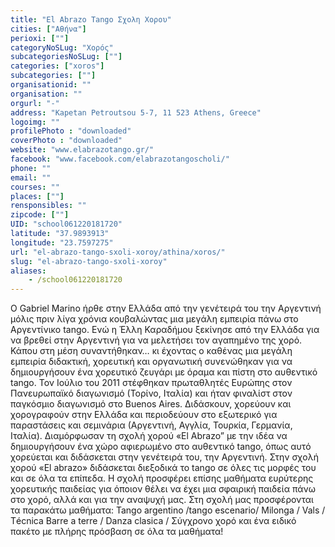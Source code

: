 ```yaml
---
title: "El Abrazo Tango Σχολη Χορου"
cities: ["Αθήνα"]
perioxi: [""]
categoryNoSLug: "Χορός"
subcategoriesNoSLug: [""]
categories: ["xoros"]
subcategories: [""]
organisationid: ""
organisation: ""
orgurl: "-"
address: "Kapetan Petroutsou 5-7, 11 523 Athens, Greece"
logoimg: ""
profilePhoto : "downloaded"
coverPhoto : "downloaded"
website: "www.elabrazotango.gr/"
facebook: "www.facebook.com/elabrazotangoscholi/"
phone: ""
email: ""
courses: ""
places: [""]
rensponsibles: ""
zipcode: [""]
UID: "school061220181720"
latitude: "37.9893913"
longitude: "23.7597275"
url: "el-abrazo-tango-sxoli-xoroy/athina/xoros/"
slug: "el-abrazo-tango-sxoli-xoroy"
aliases:
    - /school061220181720
---
```





Ο Gabriel Marino ήρθε στην Ελλάδα από την γενέτειρά του την Αργεντινή μόλις πριν λίγα χρόνια κουβαλώντας μια μεγάλη εμπειρία πάνω στο Αργεντίνικο tango. Ενώ η Έλλη Καραδήμου ξεκίνησε από την Ελλάδα για να βρεθεί στην Αργεντινή για να μελετήσει τον αγαπημένο της χορό. Κάπου στη μέση συναντήθηκαν… κι έχοντας ο καθένας μια μεγάλη εμπειρία διδακτική, χορευτική και οργανωτική συνενώθηκαν για να δημιουργήσουν ένα χορευτικό ζευγάρι με όραμα και πίστη στο αυθεντικό tango. Τον Ιούλιο του 2011 στέφθηκαν πρωταθλητές Ευρώπης στον Πανευρωπαϊκό διαγωνισμό (Τορίνο, Ιταλία) και ήταν φιναλίστ στον παγκόσμιο διαγωνισμό στο Buenos Aires. Διδάσκουν, χορεύουν και χορογραφούν στην Ελλάδα και περιοδεύουν στο εξωτερικό για παραστάσεις και σεμινάρια (Αργεντινή, Αγγλία, Τουρκία, Γερμανία, Ιταλία). Διαμόρφωσαν τη σχολή χορού «El Abrazo” με την ιδέα να δημιουργήσουν ένα χώρο αφιερωμένο στο αυθεντικό tango, όπως αυτό χορεύεται και διδάσκεται στην γενέτειρά του, την Αργεντινή. Στην σχολή χορού «El abrazo» διδάσκεται διεξοδικά το tango σε όλες τις μορφές του και σε όλα τα επίπεδα. Η σχολή προσφέρει επίσης μαθήματα ευρύτερης χορευτικής παιδείας για όποιον θέλει να έχει μια σφαιρική παιδεία πάνω στο χορό, αλλά και για την αναψυχή μας. Στη σχολή μας προσφέρονται τα παρακάτω μαθήματα: Tango argentino /tango escenario/ Milonga / Vals / Τécnica Barre a terre / Danza clasica / Σύγχρονο χορό και ένα ειδικό πακέτο με πλήρης πρόσβαση σε όλα τα μαθήματα!